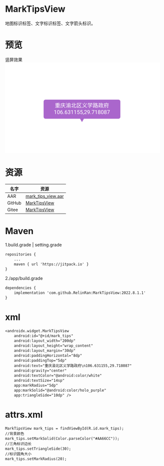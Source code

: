 # MarkTipsView
地图标识标签、文字标识标签、文字箭头标识。  
# 预览  
竖屏效果  
![效果](./ic_preview.png)
# 资源
|名字|资源| 
|-|-|
|AAR|[mark_tips_view.aar](https://github.com/RelinRan/MarkTipsView/blob/master/mark_tips_view_2022.8.1.1)|
|GitHub |[MarkTipsView](https://github.com/RelinRan/MarkTipsView)|
|Gitee|[MarkTipsView](https://gitee.com/relin/MarkTipsView)|
# Maven
1.build.grade | setting.grade
```
repositories {
	...
	maven { url 'https://jitpack.io' }
}
```
2./app/build.grade
```
dependencies {
	implementation 'com.github.RelinRan:MarkTipsView:2022.8.1.1'
}
```
# xml
~~~
<androidx.widget.MarkTipsView
    android:id="@+id/mark_tips"
    android:layout_width="200dp"
    android:layout_height="wrap_content"
    android:layout_margin="30dp"
    android:paddingHorizontal="8dp"
    android:paddingTop="5dp"
    android:text="重庆渝北区义学路政府\n106.631155,29.718087"
    android:gravity="center"
    android:textColor="@android:color/white"
    android:textSize="14sp"
    app:markRadius="5dp"
    app:markSolid="@android:color/holo_purple"
    app:triangleSide="10dp" />
~~~
# attrs.xml
~~~
MarkTipsView mark_tips = findViewById(R.id.mark_tips);
//背景颜色
mark_tips.setMarkSolid(Color.parseColor("#AA66CC"));
//三角标识边长
mark_tips.setTriangleSide(30);
//标识圆角大小
mark_tips.setMarkRadius(20);
~~~
